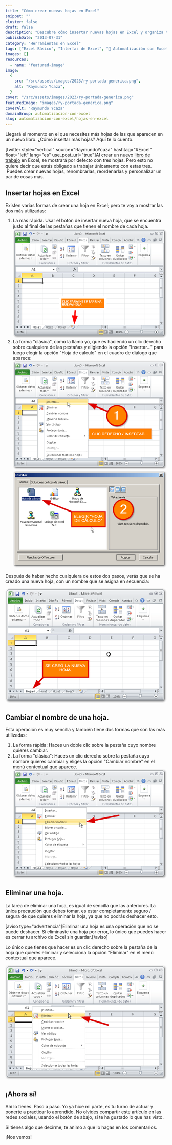 ```yaml
---
title: "Cómo crear nuevas hojas en Excel"
snippet: ""
cluster: false
draft: false
description: "Descubre cómo insertar nuevas hojas en Excel y organiza tu libro de trabajo de manera eficiente."
publishDate: "2013-07-31"
category: "Herramientas en Excel"
tags: ["Excel Básico", "Interfaz de Excel", "🤖 Automatización con Excel"]
images: []
resources:
  - name: "featured-image"
image:
  {
    src: "/src/assets/images/2023/ry-portada-generica.png",
    alt: "Raymundo Ycaza",
  }
cover: "/src/assets/images/2023/ry-portada-generica.png"
featuredImage: "images/ry-portada-generica.png"
coverAlt: "Raymundo Ycaza"
domainGroup: automatizacion-con-excel
slug: automatizacion-con-excel/hojas-en-excel
---
```


Llegará el momento en el que necesites más hojas de las que aparecen en un nuevo libro. ¿Cómo insertar más hojas? Aquí te lo cuento.

\[twitter style="vertical" source="RaymundoYcaza" hashtag="#Excel" float="left" lang="es" use_post_url="true"\]Al crear un nuevo [libro de trabajo](http://raymundoycaza.com/celda-hoja-libro/ "¿Qué es un libro?") en Excel, se mostrará por defecto con tres hojas. Pero esto no quiere decir que estás obligado a trabajar únicamente con estas tres.  Puedes crear nuevas hojas, renombrarlas, reordenarlas y personalizar un par de cosas más.

## Insertar hojas en Excel

Existen varias formas de crear una hoja en Excel; pero te voy a mostrar las dos más utilizadas:

1. La más rápida. Usar el botón de insertar nueva hoja, que se encuentra justo al final de las pestañas que tienen el nombre de cada hoja.[![Hojas en Excel](/src/assets/images/2023/hojas-en-excel-000037.png)](http://raymundoycaza.com/wp-content/uploads/hojas-en-excel-000037.png)
2. La forma "clásica", como la llamo yo, que es haciendo un clic derecho sobre cualquiera de las pestañas y eligiendo la opción "Insertar..." para luego elegir la opción "Hoja de cálculo" en el cuadro de diálogo que aparece:[![Hojas en Excel](/src/assets/images/2023/20130730-hojas-en-excel-000038.png)](http://raymundoycaza.com/wp-content/uploads/20130730-hojas-en-excel-000038.png)[![Hojas en Excel](/src/assets/images/2023/20130730-hojas-en-excel-000039.png)](http://raymundoycaza.com/wp-content/uploads/20130730-hojas-en-excel-000039.png)

Después de haber hecho cualquiera de estos dos pasos, verás que se ha creado una nueva hoja, con un nombre que se asigna en secuencia:

[![Hojas en Excel](/src/assets/images/2023/20130730-hojas-en-excel-000040.png)](http://raymundoycaza.com/wp-content/uploads/20130730-hojas-en-excel-000040.png)

## Cambiar el nombre de una hoja.

Esta operación es muy sencilla y también tiene dos formas que son las más utilizadas:

1. La forma rápida: Haces un doble clic sobre la pestaña cuyo nombre quieres cambiar.
2. La forma "clásica": Haces un clic derecho sobre la pestaña cuyo nombre quieres cambiar y eliges la opción "Cambiar nombre" en el menú contextual que aparece.[![Hojas en Excel](/src/assets/images/2023/20130730-hojas-en-excel-000041.png)](http://raymundoycaza.com/wp-content/uploads/20130730-hojas-en-excel-000041.png)

## Eliminar una hoja.

La tarea de eliminar una hoja, es igual de sencilla que las anteriores. La única precaución que debes tomar, es estar completamente seguro / segura de que quieres eliminar la hoja, ya que no podrás deshacer esto.

\[aviso type="advertencia"\]Eliminar una hoja es una operación que no se puede deshacer. Si eliminaste una hoja por error, lo único que puedes hacer es cerrar tu archivo de Excel sin guardar.\[/aviso\]

Lo único que tienes que hacer es un clic derecho sobre la pestaña de la hoja que quieres eliminar y selecciona la opción "Eliminar" en el menú contextual que aparece.

[![Hojas en Excel](/src/assets/images/2023/20130730-hojas-en-excel-000042.png)](http://raymundoycaza.com/wp-content/uploads/20130730-hojas-en-excel-000042.png)

## ¡Ahora sí!

Ahí lo tienes. Paso a paso. Yo ya hice mi parte, es tu turno de actuar y ponerte a practicar lo aprendido. No olvides compartir este artículo en las redes sociales, usando el botón de abajo, si te ha gustado lo que has visto.

Si tienes algo que decirme, te animo a que lo hagas en los comentarios.

¡Nos vemos!
